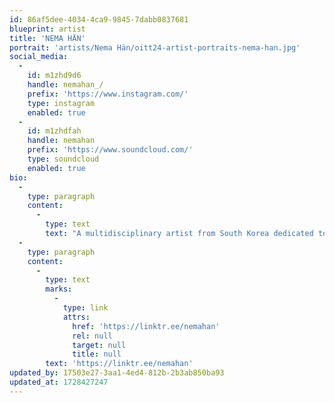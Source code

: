 ```yaml
---
id: 86af5dee-4034-4ca9-9845-7dabb0837681
blueprint: artist
title: 'NEMA HÄN'
portrait: 'artists/Nema Hän/oitt24-artist-portraits-nema-han.jpg'
social_media:
  -
    id: m1zhd9d6
    handle: nemahan_/
    prefix: 'https://www.instagram.com/'
    type: instagram
    enabled: true
  -
    id: m1zhdfah
    handle: nemahan
    prefix: 'https://www.soundcloud.com/'
    type: soundcloud
    enabled: true
bio:
  -
    type: paragraph
    content:
      -
        type: text
        text: "A multidisciplinary artist from South Korea dedicated to connecting the world, to empower our senses through music, sound, movement, and culture. Nema expanded\_their passion for electronic music and sound design in Berlin before returning to New York where they've been cutting their teeth refining the art of finding and blending records. As a DJ, Nema transcends genres and boundaries, exhibiting their approach to life and their creative processes through their psychedelic and emotionally expansive selections that are both timeless and playfully curious. They are also part of a collaborative project: DJ SYNCLAIRE, a duo of dedicated diggers known for their fierce synergy of genre melting quest, charged with atemporal gems."
  -
    type: paragraph
    content:
      -
        type: text
        marks:
          -
            type: link
            attrs:
              href: 'https://linktr.ee/nemahan'
              rel: null
              target: null
              title: null
        text: 'https://linktr.ee/nemahan'
updated_by: 17503e27-3aa1-4ed4-812b-2b3ab850ba93
updated_at: 1728427247
---
```

